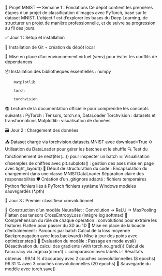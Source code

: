 🧠 Projet MNIST — Semaine 1 : Fondations
Ce dépôt contient les premières étapes d’un projet de classification d’images avec PyTorch, basé sur le dataset MNIST. L’objectif est d’explorer les bases du Deep Learning, de structurer un projet de manière professionnelle, et de suivre sa progression au fil des jours.

✅ Jour 1 : Setup et installation
  
  🔧 Installation de Git + création du dépôt local
  
  🐍 Mise en place d’un environnement virtuel (venv) pour éviter les conflits de dépendances 
  
  📦 Installation des bibliothèques essentielles :
        numpy
        
        matplotlib
        
        torch
        
        torchvision
        
  📚 Lecture de la documentation officielle pour comprendre les concepts suivants :
        PyTorch : Tensors, torch.nn, DataLoader
        Torchvision : datasets et transformations
        Matplotlib : visualisation de données
  
🗃️ Jour 2 : Chargement des données

  📥 Dataset chargé via torchvision.datasets.MNIST avec download=True
  ⚙️ Utilisation du DataLoader pour gérer les batches et le shuffle
  🔍 Test du fonctionnement de next(iter(...)) pour inspecter un batch
  📊 Visualisation d’exemples de chiffres avec plt.subplots() :
        gestion des axes
        mise en page avec tight_layout()
  🧱 Début de structuration du code :
        Encapsulation du chargement dans une classe MNISTDataLoader
        Séparation claire des responsabilités
  🛡️ Création d’un .gitignore adapté :
        fichiers temporaires Python
        fichiers liés à PyTorch
        fichiers système Windows
        modèles sauvegardés (*.pth)
        
🧠 Jour 3 : Premier classifieur convolutionnel

  🧱 Construction d’un modèle NeuralNet :
        Convolution → ReLU → MaxPooling
        Flatten des tensors
        CrossEntropyLoss (intègre log softmax)
  📐 Compréhension du rôle de chaque opération :
        convolutions pour extraire les features
        Flatten pour passer du 3D au 1D
  🔁 Mise en place de la boucle d’entraînement :
        Parcours par batch
        Calcul de la loss moyenne
        Backpropagation avec loss.backward()
        Mise à jour des poids avec optimizer.step()
  🧪 Évaluation du modèle :
        Passage en mode eval()
        Désactivation du calcul des gradients (with torch.no_grad())
        Calcul de l’accuracy via argmax(dim=1) + comparaison avec labels
  📈 Résultats obtenus :
        99.14 % d’accuracy avec 2 couches convolutionnelles (8 epochs)
        99.31 % avec 3 couches convolutionnelles (20 epochs)
  💾 Sauvegarde du modèle avec torch.save()
